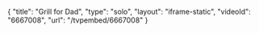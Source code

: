 {
    "title": "Grill for Dad",
    "type": "solo",
    "layout": "iframe-static",
    "videoId": "6667008",
    "url": "\/tvpembed\/6667008"
}